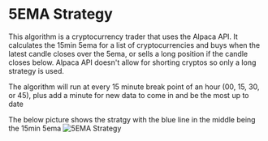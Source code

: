 # 5EMA Strategy
This algorithm is a cryptocurrency trader that uses the Alpaca API. It calculates the 15min 5ema for a list of cryptocurrencies and buys when the latest candle closes over the 5ema, or sells a long position if the candle closes below. Alpaca API doesn't allow for shorting cryptos so only a long strategy is used.

The algorithm will run at every 15 minute break point of an hour (00, 15, 30, or 45), plus add a minute for new data to come in and be the most up to date

The below picture shows the stratgy with the blue line in the middle being the 15min 5ema
![5EMA Strategy](example.jpg)
